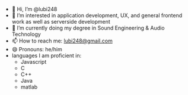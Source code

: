 - 👋 Hi, I’m @lubi248
- 👀 I’m interested in application development, UX, and general frontend work as well as serverside development
- 🌱 I’m currently doing my degree in Sound Engineering & Audio Technology
- 📫 How to reach me: lubi248@gmail.com
- 😄 Pronouns: he/him
- languages I am proficient in:
    - Javascript
    - C
    - C++
    - Java
    - matlab 
      

